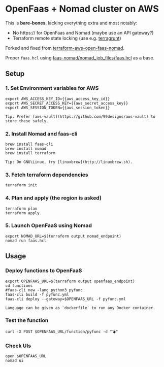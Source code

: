 OpenFaas + Nomad cluster on AWS
===============================

This is **bare-bones**, lacking everything extra and most notably:
  - No https:// for OpenFaas and Nomad (maybe use an API gateway?)
  - Terraform remote state locking (use e.g. [terragrunt](https://github.com/gruntwork-io/terragrunt))

Forked and fixed from [terraform-aws-open-faas-nomad](https://github.com/nicholasjackson/terraform-aws-open-faas-nomad).

Proper `faas.hcl` using [faas-nomad/nomad_job_files/faas.hcl](https://github.com/hashicorp/faas-nomad/blob/master/nomad_job_files/faas.hcl) as a base.


Setup
-----

### 1. Set Environment variables for AWS

    export AWS_ACCESS_KEY_ID={{aws_access_key_id}}
    export AWS_SECRET_ACCESS_KEY={{aws_secret_access_key}}
    export AWS_SESSION_TOKEN={{aws_session_token}}

    Tip: Prefer [aws-vault](https://github.com/99designs/aws-vault) to store these safely.

### 2. Install Nomad and faas-cli

    brew install faas-cli
    brew install nomad
    brew install terraform

    Tip: On GNU\Linux, try [linuxbrew](http://linuxbrew.sh).

### 3. Fetch terraform dependencies

    terraform init

### 4. Plan and apply (the region is asked)

    terraform plan
    terraform apply

### 5. Launch OpenFaaS using Nomad

    export NOMAD_URL=$(terraform output nomad_endpoint)
    nomad run faas.hcl


Usage
-----

### Deploy functions to OpenFaaS

    export OPENFAAS_URL=$(terraform output openfaas_endpoint)
    cd functions
    #faas-cli new -lang python3 pyfunc
    faas-cli build -f pyfunc.yml
    faas-cli deploy --gateway=$OPENFAAS_URL -f pyfunc.yml

    Language can be given as `dockerfile` to run any Docker container.

### Test the function

    curl -X POST $OPENFAAS_URL/function/pyfunc -d "💣"

### Check UIs

    open $OPENFAAS_URL
    nomad ui
